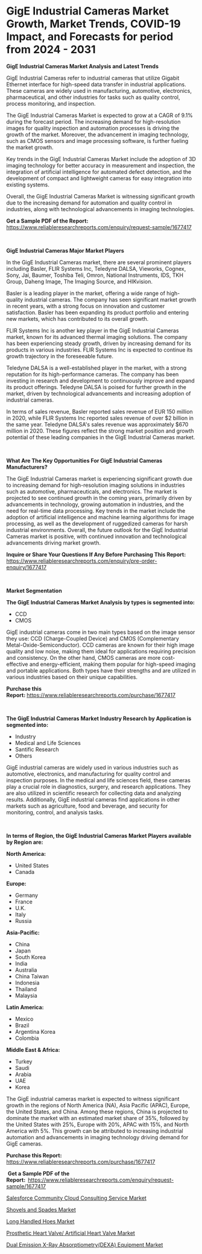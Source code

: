 <p><h1>GigE Industrial Cameras Market Growth, Market Trends, COVID-19 Impact, and Forecasts for period from 2024 - 2031</h1></p><p><strong>GigE Industrial Cameras Market Analysis and Latest Trends</strong></p>
<p><p>GigE Industrial Cameras refer to industrial cameras that utilize Gigabit Ethernet interface for high-speed data transfer in industrial applications. These cameras are widely used in manufacturing, automotive, electronics, pharmaceutical, and other industries for tasks such as quality control, process monitoring, and inspection.</p><p>The GigE Industrial Cameras Market is expected to grow at a CAGR of 9.1% during the forecast period. The increasing demand for high-resolution images for quality inspection and automation processes is driving the growth of the market. Moreover, the advancement in imaging technology, such as CMOS sensors and image processing software, is further fueling the market growth.</p><p>Key trends in the GigE Industrial Cameras Market include the adoption of 3D imaging technology for better accuracy in measurement and inspection, the integration of artificial intelligence for automated defect detection, and the development of compact and lightweight cameras for easy integration into existing systems.</p><p>Overall, the GigE Industrial Cameras Market is witnessing significant growth due to the increasing demand for automation and quality control in industries, along with technological advancements in imaging technologies.</p></p>
<p><strong>Get a Sample PDF of the Report:&nbsp;</strong> <a href="https://www.reliableresearchreports.com/enquiry/request-sample/1677417">https://www.reliableresearchreports.com/enquiry/request-sample/1677417</a></p>
<p>&nbsp;</p>
<p><strong>GigE Industrial Cameras Major Market Players</strong></p>
<p><p>In the GigE Industrial Cameras market, there are several prominent players including Basler, FLIR Systems Inc, Teledyne DALSA, Vieworks, Cognex, Sony, Jai, Baumer, Toshiba Teli, Omron, National Instruments, IDS, TKH Group, Daheng Image, The Imaging Source, and HIKvision. </p><p>Basler is a leading player in the market, offering a wide range of high-quality industrial cameras. The company has seen significant market growth in recent years, with a strong focus on innovation and customer satisfaction. Basler has been expanding its product portfolio and entering new markets, which has contributed to its overall growth.</p><p>FLIR Systems Inc is another key player in the GigE Industrial Cameras market, known for its advanced thermal imaging solutions. The company has been experiencing steady growth, driven by increasing demand for its products in various industries. FLIR Systems Inc is expected to continue its growth trajectory in the foreseeable future.</p><p>Teledyne DALSA is a well-established player in the market, with a strong reputation for its high-performance cameras. The company has been investing in research and development to continuously improve and expand its product offerings. Teledyne DALSA is poised for further growth in the market, driven by technological advancements and increasing adoption of industrial cameras.</p><p>In terms of sales revenue, Basler reported sales revenue of EUR 150 million in 2020, while FLIR Systems Inc reported sales revenue of over $2 billion in the same year. Teledyne DALSA's sales revenue was approximately $670 million in 2020. These figures reflect the strong market position and growth potential of these leading companies in the GigE Industrial Cameras market.</p></p>
<p>&nbsp;</p>
<p><strong>What Are The Key Opportunities For GigE Industrial Cameras Manufacturers?</strong></p>
<p><p>The GigE Industrial Cameras market is experiencing significant growth due to increasing demand for high-resolution imaging solutions in industries such as automotive, pharmaceuticals, and electronics. The market is projected to see continued growth in the coming years, primarily driven by advancements in technology, growing automation in industries, and the need for real-time data processing. Key trends in the market include the adoption of artificial intelligence and machine learning algorithms for image processing, as well as the development of ruggedized cameras for harsh industrial environments. Overall, the future outlook for the GigE Industrial Cameras market is positive, with continued innovation and technological advancements driving market growth.</p></p>
<p><strong>Inquire or Share Your Questions If Any Before Purchasing This Report:</strong> <a href="https://www.reliableresearchreports.com/enquiry/pre-order-enquiry/1677417">https://www.reliableresearchreports.com/enquiry/pre-order-enquiry/1677417</a></p>
<p>&nbsp;</p>
<p><strong>Market Segmentation</strong></p>
<p><strong>The GigE Industrial Cameras Market Analysis by types is segmented into:</strong></p>
<p><ul><li>CCD</li><li>CMOS</li></ul></p>
<p><p>GigE industrial cameras come in two main types based on the image sensor they use: CCD (Charge-Coupled Device) and CMOS (Complementary Metal-Oxide-Semiconductor). CCD cameras are known for their high image quality and low noise, making them ideal for applications requiring precision and consistency. On the other hand, CMOS cameras are more cost-effective and energy-efficient, making them popular for high-speed imaging and portable applications. Both types have their strengths and are utilized in various industries based on their unique capabilities.</p></p>
<p><strong>Purchase this Report:&nbsp;</strong><a href="https://www.reliableresearchreports.com/purchase/1677417">https://www.reliableresearchreports.com/purchase/1677417</a></p>
<p>&nbsp;</p>
<p><strong>The GigE Industrial Cameras Market Industry Research by Application is segmented into:</strong></p>
<p><ul><li>Industry</li><li>Medical and Life Sciences</li><li>Santific Research</li><li>Others</li></ul></p>
<p><p>GigE industrial cameras are widely used in various industries such as automotive, electronics, and manufacturing for quality control and inspection purposes. In the medical and life sciences field, these cameras play a crucial role in diagnostics, surgery, and research applications. They are also utilized in scientific research for collecting data and analyzing results. Additionally, GigE industrial cameras find applications in other markets such as agriculture, food and beverage, and security for monitoring, control, and analysis tasks.</p></p>
<p>&nbsp;</p>
<p><strong>In terms of Region, the GigE Industrial Cameras Market Players available by Region are:</strong></p>
<p>
    <p> <strong> North America: </strong>
        <ul>
            <li>United States</li>
            <li>Canada</li>
        </ul>
        </p> 
    <p> <strong> Europe: </strong>
        <ul>
            <li>Germany</li>
            <li>France</li>
            <li>U.K.</li>
            <li>Italy</li>
            <li>Russia</li>
        </ul>
        </p> 
    <p> <strong> Asia-Pacific: </strong>
        <ul>
            <li>China</li>
            <li>Japan</li>
            <li>South Korea</li>
            <li>India</li>
            <li>Australia</li>
            <li>China Taiwan</li>
            <li>Indonesia</li>
            <li>Thailand</li>
            <li>Malaysia</li>
        </ul>
        </p> 
    <p> <strong> Latin America: </strong>
        <ul>
            <li>Mexico</li>
            <li>Brazil</li>
            <li>Argentina Korea</li>
            <li>Colombia</li>
        </ul>
        </p> 
    <p> <strong> Middle East & Africa: </strong>
        <ul>
            <li>Turkey</li>
            <li>Saudi</li>
            <li>Arabia</li>
            <li>UAE</li>
            <li>Korea</li>
        </ul>
    </p>
    </p>
<p><p>The GigE industrial cameras market is expected to witness significant growth in the regions of North America (NA), Asia Pacific (APAC), Europe, the United States, and China. Among these regions, China is projected to dominate the market with an estimated market share of 35%, followed by the United States with 25%, Europe with 20%, APAC with 15%, and North America with 5%. This growth can be attributed to increasing industrial automation and advancements in imaging technology driving demand for GigE cameras.</p></p>
<p><strong>Purchase this Report: </strong><a href="https://www.reliableresearchreports.com/purchase/1677417">https://www.reliableresearchreports.com/purchase/1677417</a></p>
<p>&nbsp;<strong>Get a Sample PDF of the Report:&nbsp;&nbsp;</strong><a href="https://www.reliableresearchreports.com/enquiry/request-sample/1677417">https://www.reliableresearchreports.com/enquiry/request-sample/1677417</a></p>
<p><strong></strong></p>
<p><p><a href="https://medium.com/@londonhilll/salesforce-community-cloud-consulting-service-market-trends-and-market-analysis-forecasted-for-673530978763">Salesforce Community Cloud Consulting Service Market</a></p><p><a href="https://issuu.com/reportprime-2/docs/shovels-and-spades-market-size-2030.pptx">Shovels and Spades Market</a></p><p><a href="https://issuu.com/reportprime-2/docs/long-handled-hoes-market-size-2030.pptx">Long Handled Hoes Market</a></p><p><a href="https://github.com/mohamedbakry57/Market-Research-Report-List-2/blob/main/prosthetic-heart-valve-artificial-heart-valve-market.md">Prosthetic Heart Valve/ Artificial Heart Valve Market</a></p><p><a href="https://github.com/juancolorado15/Market-Research-Report-List-1/blob/main/dual-emission-x-ray-absorptiometrydexa-equipment-market.md">Dual Emission X-Ray Absorptiometry(DEXA) Equipment Market</a></p></p>